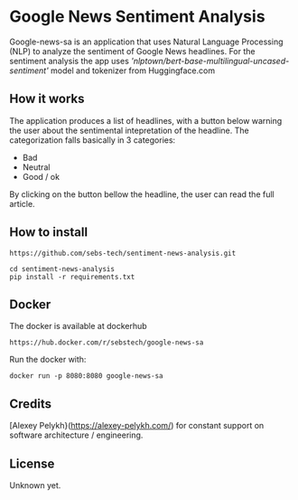 # Google News Sentiment Analysis 

Google-news-sa is an application that uses Natural Language Processing (NLP) to analyze the 
sentiment of Google News headlines. For the sentiment analysis the app uses *'nlptown/bert-base-multilingual-uncased-sentiment'* model and tokenizer from Huggingface.com


## How it works
The application produces a list of headlines, with a button below warning the user about the sentimental intepretation of the headline. 
The categorization falls basically in 3 categories: 
* Bad
* Neutral
* Good / ok

By clicking on the button bellow the headline, the user can read the full article. 


## How to install 

```
https://github.com/sebs-tech/sentiment-news-analysis.git
```

```
cd sentiment-news-analysis
pip install -r requirements.txt
```

## Docker 
The docker is available at dockerhub
```
https://hub.docker.com/r/sebstech/google-news-sa
```

Run the docker with:
```
docker run -p 8080:8080 google-news-sa
```


## Credits 
[Alexey Pelykh}(https://alexey-pelykh.com/) for constant support on software architecture / engineering.


## License
Unknown yet. 
